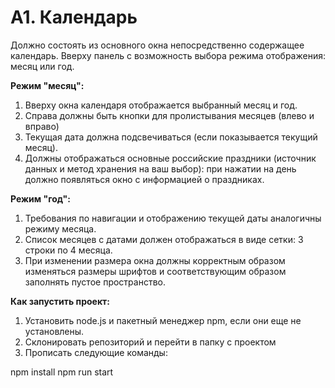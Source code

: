# A1. Календарь

Должно состоять из основного окна непосредственно содержащее календарь. Вверху панель с возможность выбора режима отображения: месяц или год.

**Режим "месяц":**

1.  Вверху окна календаря отображается выбранный месяц и год.
2.  Справа должны быть кнопки для пролистывания месяцев (влево и вправо)
3.  Текущая дата должна подсвечиваться (если показывается текущий месяц).
4.  Должны отображаться основные российские праздники (источник данных и метод хранения на ваш выбор): при нажатии на день должно появляться окно с информацией о праздниках.

**Режим "год":**

1.  Требования по навигации и отображению текущей даты аналогичны режиму месяца.
2.  Список месяцев с датами должен отображаться в виде сетки: 3 строки по 4 месяца.
3.  При изменении размера окна должны корректным образом изменяться размеры шрифтов и соответствующим образом заполнять пустое пространство.

**Как запустить проект:**

1. Установить node.js и пакетный менеджер npm, если они еще не установлены.
2. Склонировать репозиторий и перейти в папку с проектом
3. Прописать следующие команды:

npm install
npm run start